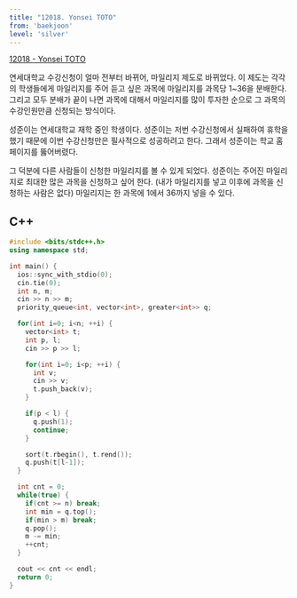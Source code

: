 ```yaml
---
title: "12018. Yonsei TOTO"
from: 'baekjoon'
level: 'silver'
---
```


[12018 - Yonsei TOTO](https://www.acmicpc.net/problem/12018)

연세대학교 수강신청이 얼마 전부터 바뀌어, 마일리지 제도로 바뀌었다. 이 제도는 각각의 학생들에게 마일리지를 주어 듣고 싶은 과목에 마일리지를 과목당 1~36을 분배한다. 그리고 모두 분배가 끝이 나면 과목에 대해서 마일리지를 많이 투자한 순으로 그 과목의 수강인원만큼 신청되는 방식이다.

성준이는 연세대학교 재학 중인 학생이다. 성준이는 저번 수강신청에서 실패하여 휴학을 했기 때문에 이번 수강신청만은 필사적으로 성공하려고 한다. 그래서 성준이는 학교 홈페이지를 뚫어버렸다.

그 덕분에 다른 사람들이 신청한 마일리지를 볼 수 있게 되었다. 성준이는 주어진 마일리지로 최대한 많은 과목을 신청하고 싶어 한다. (내가 마일리지를 넣고 이후에 과목을 신청하는 사람은 없다) 마일리지는 한 과목에 1에서 36까지 넣을 수 있다.

## C++

```cpp
#include <bits/stdc++.h>
using namespace std;

int main() {
  ios::sync_with_stdio(0);
  cin.tie(0);
  int n, m;
  cin >> n >> m;
  priority_queue<int, vector<int>, greater<int>> q;

  for(int i=0; i<n; ++i) {
    vector<int> t;
    int p, l;
    cin >> p >> l;

    for(int i=0; i<p; ++i) {
      int v;
      cin >> v;
      t.push_back(v);
    }

    if(p < l) {
      q.push(1);
      continue;
    }

    sort(t.rbegin(), t.rend());
    q.push(t[l-1]);
  }

  int cnt = 0;
  while(true) {
    if(cnt >= n) break;
    int min = q.top();
    if(min > m) break;
    q.pop();
    m -= min;
    ++cnt;
  }

  cout << cnt << endl;
  return 0;
}
```